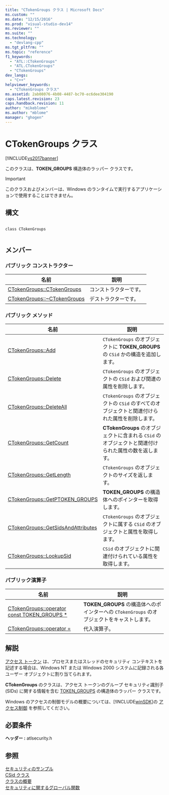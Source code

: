 ```yaml
---
title: "CTokenGroups クラス | Microsoft Docs"
ms.custom: ""
ms.date: "12/15/2016"
ms.prod: "visual-studio-dev14"
ms.reviewer: ""
ms.suite: ""
ms.technology: 
  - "devlang-cpp"
ms.tgt_pltfrm: ""
ms.topic: "reference"
f1_keywords: 
  - "ATL::CTokenGroups"
  - "ATL.CTokenGroups"
  - "CTokenGroups"
dev_langs: 
  - "C++"
helpviewer_keywords: 
  - "CTokenGroups クラス"
ms.assetid: 2ab08076-4b08-4487-bc70-ec6dee304190
caps.latest.revision: 23
caps.handback.revision: 11
author: "mikeblome"
ms.author: "mblome"
manager: "ghogen"
---
```

# CTokenGroups クラス
[!INCLUDE[vs2017banner](../../assembler/inline/includes/vs2017banner.md)]

このクラスは、**TOKEN\_GROUPS** 構造体のラッパー クラスです。  
  
> [!IMPORTANT]
>  このクラスおよびメンバーは、Windows のランタイムで実行するアプリケーションで使用することはできません。  
  
## 構文  
  
```  
  
class CTokenGroups  
  
```  
  
## メンバー  
  
### パブリック コンストラクター  
  
|名前|説明|  
|--------|--------|  
|[CTokenGroups::CTokenGroups](../Topic/CTokenGroups::CTokenGroups.md)|コンストラクターです。|  
|[CTokenGroups::~CTokenGroups](../Topic/CTokenGroups::~CTokenGroups.md)|デストラクターです。|  
  
### パブリック メソッド  
  
|名前|説明|  
|--------|--------|  
|[CTokenGroups::Add](../Topic/CTokenGroups::Add.md)|`CTokenGroups` のオブジェクトに **TOKEN\_GROUPS** の `CSid` かの構造を追加します。|  
|[CTokenGroups::Delete](../Topic/CTokenGroups::Delete.md)|`CTokenGroups` のオブジェクトの `CSid` および関連の属性を削除します。|  
|[CTokenGroups::DeleteAll](../Topic/CTokenGroups::DeleteAll.md)|`CTokenGroups` のオブジェクトの `CSid` のすべてのオブジェクトと関連付けられた属性を削除します。|  
|[CTokenGroups::GetCount](../Topic/CTokenGroups::GetCount.md)|**CTokenGroups** のオブジェクトに含まれる `CSid` のオブジェクトと関連付けられた属性の数を返します。|  
|[CTokenGroups::GetLength](../Topic/CTokenGroups::GetLength.md)|`CTokenGroups` のオブジェクトのサイズを返します。|  
|[CTokenGroups::GetPTOKEN\_GROUPS](../Topic/CTokenGroups::GetPTOKEN_GROUPS.md)|**TOKEN\_GROUPS** の構造体へのポインターを取得します。|  
|[CTokenGroups::GetSidsAndAttributes](../Topic/CTokenGroups::GetSidsAndAttributes.md)|`CTokenGroups` のオブジェクトに属する `CSid` のオブジェクトと属性を取得します。|  
|[CTokenGroups::LookupSid](../Topic/CTokenGroups::LookupSid.md)|`CSid` のオブジェクトに関連付けられている属性を取得します。|  
  
### パブリック演算子  
  
|名前|説明|  
|--------|--------|  
|[CTokenGroups::operator const TOKEN\_GROUPS \*](../Topic/CTokenGroups::operator%20const%20TOKEN_GROUPS%20*.md)|**TOKEN\_GROUPS** の構造体へのポインターへの `CTokenGroups` のオブジェクトをキャストします。|  
|[CTokenGroups::operator \=](../Topic/CTokenGroups::operator%20=.md)|代入演算子。|  
  
## 解説  
 [アクセス トークン](http://msdn.microsoft.com/library/windows/desktop/aa374909) は、プロセスまたはスレッドのセキュリティ コンテキストを記述する場合は、Windows NT または Windows 2000 システムに記録される各ユーザー オブジェクトに割り当てられます。  
  
 **CTokenGroups** のクラスは、アクセス トークンのグループ セキュリティ識別子 \(SIDs\) に関する情報を含む [TOKEN\_GROUPS](http://msdn.microsoft.com/library/windows/desktop/aa379624) の構造体のラッパー クラスです。  
  
 Windows のアクセスの制御モデルの概要については、[!INCLUDE[winSDK](../../atl/includes/winsdk_md.md)]の [アクセス制御](http://msdn.microsoft.com/library/windows/desktop/aa374860) を参照してください。  
  
## 必要条件  
 **ヘッダー :** atlsecurity.h  
  
## 参照  
 [セキュリティのサンプル](../../top/visual-cpp-samples.md)   
 [CSid クラス](../../atl/reference/csid-class.md)   
 [クラスの概要](../../atl/atl-class-overview.md)   
 [セキュリティに関するグローバル関数](../../atl/reference/security-global-functions.md)
